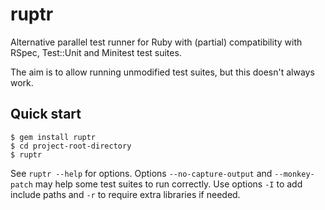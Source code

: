 # ruptr

Alternative parallel test runner for Ruby with (partial) compatibility with RSpec, Test::Unit and
Minitest test suites.

The aim is to allow running unmodified test suites, but this doesn't always work.

## Quick start

```
$ gem install ruptr
$ cd project-root-directory
$ ruptr
```

See `ruptr --help` for options. Options `--no-capture-output` and `--monkey-patch` may help some
test suites to run correctly. Use options `-I` to add include paths and `-r` to require extra
libraries if needed.
